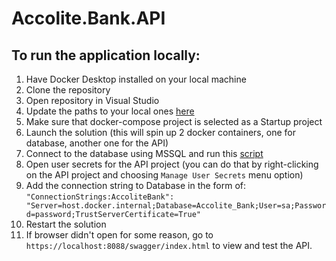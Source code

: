 # Accolite.Bank.API

## To run the application locally:
1. Have Docker Desktop installed on your local machine
1. Clone the repository
1. Open repository in Visual Studio
1. Update the paths to your local ones [here](src/docker-compose/docker-compose.yml)
1. Make sure that docker-compose project is selected as a Startup project
1. Launch the solution (this will spin up 2 docker containers, one for database, another one for the API)
1. Connect to the database using MSSQL and run this [script](/db/Accolite_Bank.sql)
1. Open user secrets for the API project (you can do that by right-clicking on the API project and choosing `Manage User Secrets` menu option)
1. Add the connection string to Database in the form of:
`"ConnectionStrings:AccoliteBank": "Server=host.docker.internal;Database=Accolite_Bank;User=sa;Password=password;TrustServerCertificate=True"`
1. Restart the solution
1. If browser didn't open for some reason, go to `https://localhost:8088/swagger/index.html` to view and test the API.
